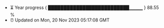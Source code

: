 - ⏳ Year progress { ██████████████████████████▁▁▁▁ } 88.55 %
- ⏰ Updated on Mon, 20 Nov 2023 05:17:08 GMT

